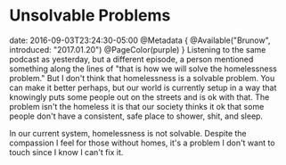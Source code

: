 # Unsolvable Problems
date: 2016-09-03T23:24:30-05:00
@Metadata {
  @Available("Brunow", introduced: "2017.01.20")
  @PageColor(purple)
}
Listening to the same podcast as yesterday, but a different episode, a person mentioned something along the lines of "that is how we will solve the homelessness problem." But I don't think that homelessness is a solvable problem. You can make it better perhaps, but our world is currently setup in a way that knowingly puts some people out on the streets and is ok with that. The problem isn't the homeless it is that our society thinks it ok that some people don't have a consistent, safe place to shower, shit, and sleep.

In our current system, homelessness is not solvable. Despite the compassion I feel for those without homes, it's a problem I don't want to touch since I know I can't fix it.
